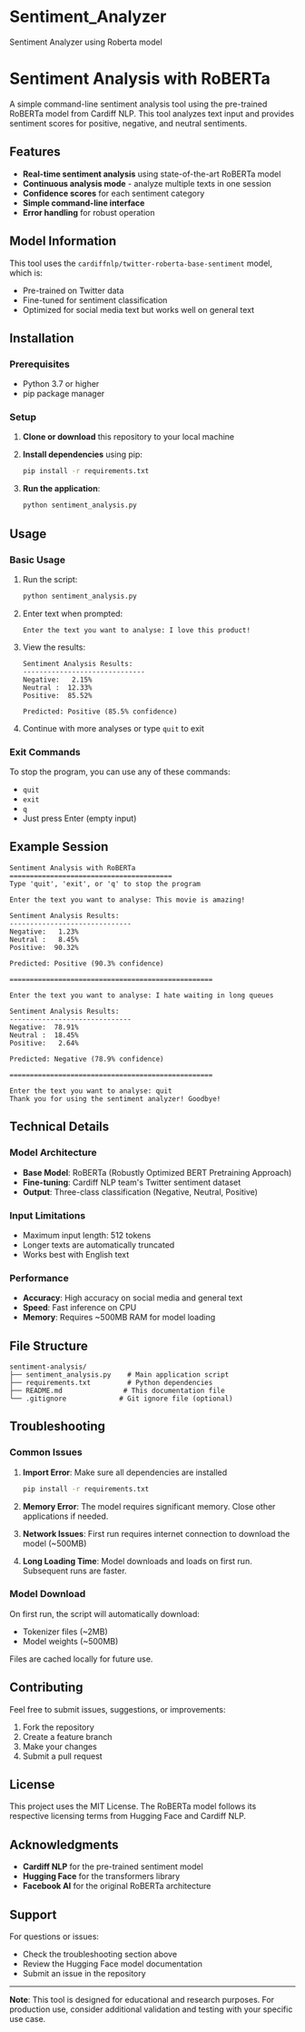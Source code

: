 # Sentiment_Analyzer
Sentiment Analyzer using Roberta model

# Sentiment Analysis with RoBERTa

A simple command-line sentiment analysis tool using the pre-trained RoBERTa model from Cardiff NLP. This tool analyzes text input and provides sentiment scores for positive, negative, and neutral sentiments.

## Features

- **Real-time sentiment analysis** using state-of-the-art RoBERTa model
- **Continuous analysis mode** - analyze multiple texts in one session
- **Confidence scores** for each sentiment category
- **Simple command-line interface**
- **Error handling** for robust operation

## Model Information

This tool uses the `cardiffnlp/twitter-roberta-base-sentiment` model, which is:
- Pre-trained on Twitter data
- Fine-tuned for sentiment classification
- Optimized for social media text but works well on general text

## Installation

### Prerequisites

- Python 3.7 or higher
- pip package manager

### Setup

1. **Clone or download** this repository to your local machine

2. **Install dependencies** using pip:
   ```bash
   pip install -r requirements.txt
   ```

3. **Run the application**:
   ```bash
   python sentiment_analysis.py
   ```

## Usage

### Basic Usage

1. Run the script:
   ```bash
   python sentiment_analysis.py
   ```

2. Enter text when prompted:
   ```
   Enter the text you want to analyse: I love this product!
   ```

3. View the results:
   ```
   Sentiment Analysis Results:
   ------------------------------
   Negative:   2.15%
   Neutral :  12.33%
   Positive:  85.52%

   Predicted: Positive (85.5% confidence)
   ```

4. Continue with more analyses or type `quit` to exit

### Exit Commands

To stop the program, you can use any of these commands:
- `quit`
- `exit`
- `q`
- Just press Enter (empty input)

## Example Session

```
Sentiment Analysis with RoBERTa
========================================
Type 'quit', 'exit', or 'q' to stop the program

Enter the text you want to analyse: This movie is amazing!

Sentiment Analysis Results:
------------------------------
Negative:   1.23%
Neutral :   8.45%
Positive:  90.32%

Predicted: Positive (90.3% confidence)

==================================================

Enter the text you want to analyse: I hate waiting in long queues

Sentiment Analysis Results:
------------------------------
Negative:  78.91%
Neutral :  18.45%
Positive:   2.64%

Predicted: Negative (78.9% confidence)

==================================================

Enter the text you want to analyse: quit
Thank you for using the sentiment analyzer! Goodbye!
```

## Technical Details

### Model Architecture
- **Base Model**: RoBERTa (Robustly Optimized BERT Pretraining Approach)
- **Fine-tuning**: Cardiff NLP team's Twitter sentiment dataset
- **Output**: Three-class classification (Negative, Neutral, Positive)

### Input Limitations
- Maximum input length: 512 tokens
- Longer texts are automatically truncated
- Works best with English text

### Performance
- **Accuracy**: High accuracy on social media and general text
- **Speed**: Fast inference on CPU
- **Memory**: Requires ~500MB RAM for model loading

## File Structure

```
sentiment-analysis/
├── sentiment_analysis.py    # Main application script
├── requirements.txt         # Python dependencies
├── README.md               # This documentation file
└── .gitignore             # Git ignore file (optional)
```

## Troubleshooting

### Common Issues

1. **Import Error**: Make sure all dependencies are installed
   ```bash
   pip install -r requirements.txt
   ```

2. **Memory Error**: The model requires significant memory. Close other applications if needed.

3. **Network Issues**: First run requires internet connection to download the model (~500MB)

4. **Long Loading Time**: Model downloads and loads on first run. Subsequent runs are faster.

### Model Download

On first run, the script will automatically download:
- Tokenizer files (~2MB)
- Model weights (~500MB)

Files are cached locally for future use.

## Contributing

Feel free to submit issues, suggestions, or improvements:

1. Fork the repository
2. Create a feature branch
3. Make your changes
4. Submit a pull request

## License

This project uses the MIT License. The RoBERTa model follows its respective licensing terms from Hugging Face and Cardiff NLP.

## Acknowledgments

- **Cardiff NLP** for the pre-trained sentiment model
- **Hugging Face** for the transformers library
- **Facebook AI** for the original RoBERTa architecture

## Support

For questions or issues:
- Check the troubleshooting section above
- Review the Hugging Face model documentation
- Submit an issue in the repository

---

**Note**: This tool is designed for educational and research purposes. For production use, consider additional validation and testing with your specific use case.

